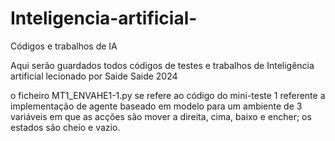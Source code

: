 # Inteligencia-artificial-
Códigos e trabalhos de IA

Aqui serão guardados todos códigos de testes e trabalhos de Inteligência artificial lecionado por Saide Saide 2024

o ficheiro MT1_ENVAHE1-1.py se refere ao código do mini-teste 1 referente a implementação de agente baseado em modelo para um ambiente de 3 variáveis em que as acções são mover a direita, cima, baixo e encher; os estados são cheio e vazio.
